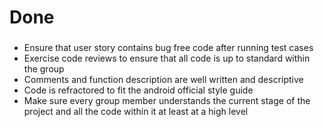 # Done 
### 

- Ensure that user story contains bug free code after running test cases 
- Exercise code reviews to ensure that all code is up to standard within the group
- Comments and function description are well written and descriptive
- Code is refractored to fit the android official style guide
- Make sure every group member understands the current stage of the project and all the code within it at least at a high level
